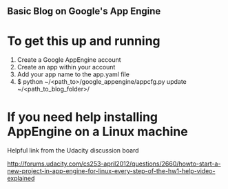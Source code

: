 ## Basic Blog on Google's App Engine

# To get this up and running

1. Create a Google AppEngine account
2. Create an app within your account
3. Add your app name to the app.yaml file
4. $ python ~/<path_to>/google_appengine/appcfg.py update ~/<path_to_blog_folder>/




# If you need help installing AppEngine on a Linux machine

Helpful link from the Udacity discussion board

http://forums.udacity.com/cs253-april2012/questions/2660/howto-start-a-new-project-in-app-engine-for-linux-every-step-of-the-hw1-help-video-explained


